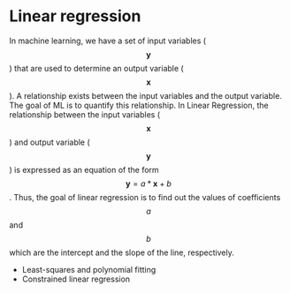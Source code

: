 # Linear regression

In machine learning, we have a set of input variables \($$\mathbf{y}$$\) that are used to determine an output variable \($$\mathbf{x}$$\). A relationship exists between the input variables and the output variable. The goal of ML is to quantify this relationship. In Linear Regression, the relationship between the input variables \($$\mathbf{x}$$\) and output variable \($$\mathbf{y}$$\) is expressed as an equation of the form $$\mathbf{y} = a*\mathbf{x} + b$$. Thus, the goal of linear regression is to find out the values of coefficients $$a$$ and $$b$$ which are the intercept and the slope of the line, respectively.

* Least-squares and polynomial fitting
* Constrained linear regression

